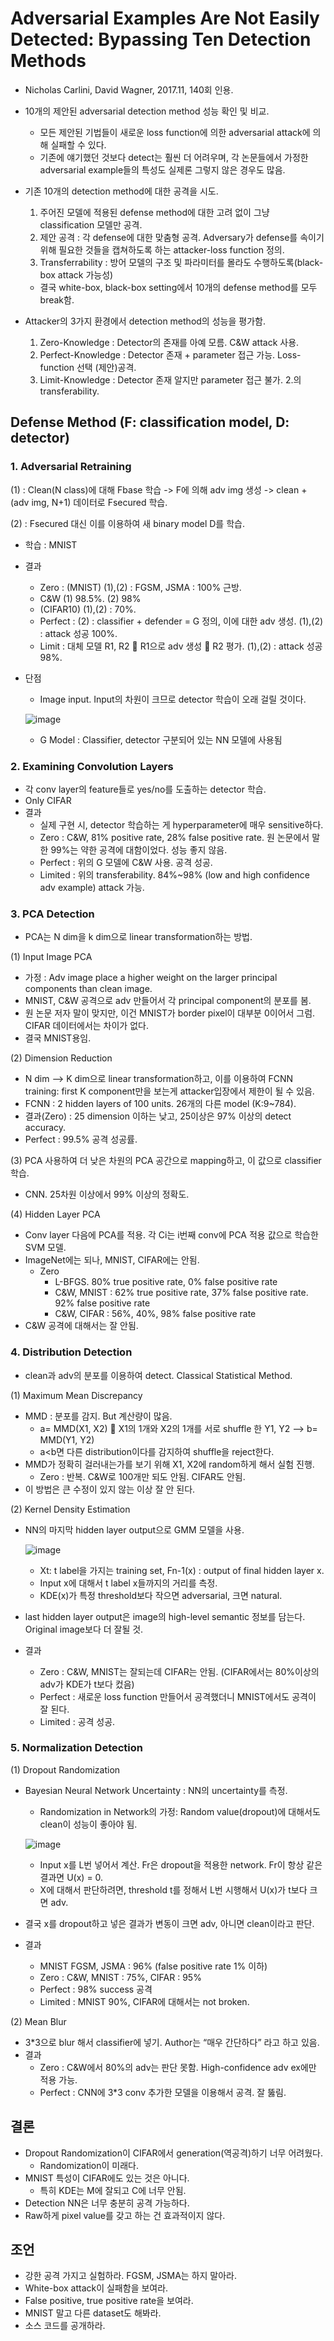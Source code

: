 # Adversarial Examples Are Not Easily Detected: Bypassing Ten Detection Methods

- Nicholas Carlini, David Wagner, 2017.11, 140회 인용.
- 10개의 제안된 adversarial detection method 성능 확인 및 비교.
  - 모든 제안된 기법들이 새로운 loss function에 의한 adversarial attack에 의해 실패할 수 있다.
  - 기존에 얘기했던 것보다 detect는 훨씬 더 어려우며, 각 논문들에서 가정한 adversarial example들의 특성도 실제론 그렇지 않은 경우도 많음.
  
- 기존 10개의 detection method에 대한 공격을 시도.
  1. 주어진 모델에 적용된 defense method에 대한 고려 없이 그냥 classification 모델만 공격.
  2. 제안 공격 : 각 defense에 대한 맞춤형 공격. Adversary가 defense를 속이기 위해 필요한 것들을 캡쳐하도록 하는 attacker-loss function 정의.
  3. Transferrability : 방어 모델의 구조 및 파라미터를 몰라도 수행하도록(black-box attack 가능성)
  
  - 결국 white-box, black-box setting에서 10개의 defense method를 모두 break함.

- Attacker의 3가지 환경에서 detection method의 성능을 평가함.
  1. Zero-Knowledge : Detector의 존재를 아예 모름. C&W attack 사용.
	2. Perfect-Knowledge : Detector 존재 + parameter 접근 가능. Loss-function 선택 (제안)공격.
	3. Limit-Knowledge : Detector 존재 알지만 parameter 접근 불가. 2.의 transferability.
  
## Defense Method (F: classification model, D: detector)
### 1. Adversarial Retraining
(1) : Clean(N class)에 대해 Fbase 학습 -> F에 의해 adv img 생성 -> clean + (adv img, N+1) 데이터로 Fsecured 학습.

(2) : Fsecured 대신 이를 이용하여 새 binary model D를 학습.
- 학습 : MNIST
- 결과
	- Zero : (MNIST) (1),(2) : FGSM, JSMA : 100% 근방. 
	- C&W (1) 98.5%. (2) 98% 
	- (CIFAR10) (1),(2) : 70%.
	- Perfect : (2) : classifier + defender = G 정의, 이에 대한 adv 생성. (1),(2) : attack 성공 100%.
	- Limit : 대체 모델 R1, R2  R1으로 adv 생성  R2 평가. (1),(2) : attack 성공 98%.
- 단점
	- Image input. Input의 차원이 크므로 detector 학습이 오래 걸릴 것이다.

 	![image](https://user-images.githubusercontent.com/26705935/46799258-4a938780-cd8f-11e8-983c-b31e1fe160c5.png)
	- G Model : Classifier, detector 구분되어 있는 NN 모델에 사용됨

### 2. Examining Convolution Layers
- 각 conv layer의 feature들로 yes/no를 도출하는 detector 학습.
- Only CIFAR
- 결과
	- 실제 구현 시, detector 학습하는 게 hyperparameter에 매우 sensitive하다.
	- Zero : C&W, 81% positive rate, 28% false positive rate. 원 논문에서 말한 99%는 약한 공격에 대함이었다. 성능 좋지 않음.
	- Perfect : 위의 G 모델에 C&W 사용. 공격 성공.
	- Limited : 위의 transferability. 84%~98% (low and high confidence adv example) attack 가능.

### 3. PCA Detection
- PCA는 N dim을 k dim으로 linear transformation하는 방법.

(1) Input Image PCA
- 가정 : Adv image place a higher weight on the larger principal components than clean image.
- MNIST, C&W 공격으로 adv 만들어서 각 principal component의 분포를 봄.
- 원 논문 저자 말이 맞지만, 이건 MNIST가 border pixel이 대부분 0이어서 그럼. CIFAR 데이터에서는 차이가 없다.
- 결국 MNIST용임.

(2) Dimension Reduction
- N dim --> K dim으로 linear transformation하고, 이를 이용하여 FCNN training: first K component만을 보는게 attacker입장에서 제한이 될 수 있음.
- FCNN : 2 hidden layers of 100 units. 26개의 다른 model (K:9~784). 
- 결과(Zero) : 25 dimension 이하는 낮고, 25이상은 97% 이상의 detect accuracy.
- Perfect : 99.5% 공격 성공률.

(3) PCA 사용하여 더 낮은 차원의 PCA 공간으로 mapping하고, 이 값으로 classifier 학습.
- CNN. 25차원 이상에서 99% 이상의 정확도.

(4) Hidden Layer PCA
- Conv layer 다음에 PCA를 적용. 각 Ci는 i번째 conv에 PCA 적용 값으로 학습한 SVM 모델.
- ImageNet에는 되나, MNIST, CIFAR에는 안됨.
	- Zero
		- L-BFGS. 80% true positive rate, 0% false positive rate
		- C&W, MNIST : 62% true positive rate, 37% false positive rate. 92% false positive rate
		- C&W, CIFAR : 56%, 40%, 98% false positive rate
- C&W 공격에 대해서는 잘 안됨.

### 4. Distribution Detection
- clean과 adv의 분포를 이용하여 detect. Classical Statistical Method.

(1) Maximum Mean Discrepancy
- MMD : 분포를 감지. But 계산량이 많음.
	- a= MMD(X1, X2)  X1의 1개와 X2의 1개를 서로 shuffle 한 Y1, Y2 --> b= MMD(Y1, Y2)
	- a<b면 다른 distribution이다를 감지하여 shuffle을 reject한다.
- MMD가 정확히 걸러내는가를 보기 위해 X1, X2에 random하게 해서 실험 진행.
	- Zero : 반복. C&W로 100개만 되도 안됨. CIFAR도 안됨.
- 이 방법은 큰 수정이 있지 않는 이상 잘 안 된다.

(2) Kernel Density Estimation
- NN의 마지막 hidden layer output으로 GMM 모델을 사용.

	![image](https://user-images.githubusercontent.com/26705935/46954157-cf9dda00-d0ca-11e8-8bfb-8e86cf380cf7.png)

	- Xt: t label을 가지는 training set, Fn-1(x) : output of final hidden layer x.
	- Input x에 대해서 t label x들까지의 거리를 측정.
	- KDE(x)가 특정 threshold보다 작으면 adversarial, 크면 natural.

- last hidden layer output은 image의 high-level semantic 정보를 담는다. Original image보다 더 잘될 것.
- 결과
	- Zero : C&W, MNIST는 잘되는데 CIFAR는 안됨. (CIFAR에서는 80%이상의 adv가 KDE가 t보다 컸음)
	- Perfect : 새로운 loss function 만들어서 공격했더니 MNIST에서도 공격이 잘 된다.
	- Limited : 공격 성공.

### 5. Normalization Detection
(1) Dropout Randomization
- Bayesian Neural Network Uncertainty : NN의 uncertainty를 측정.
	- Randomization in Network의 가정: Random value(dropout)에 대해서도 clean이 성능이 좋아야 됨.

	![image](https://user-images.githubusercontent.com/26705935/46954257-1390df00-d0cb-11e8-8ebb-10aa8ed23693.png)
	
	- Input x를 L번 넣어서 계산. Fr은 dropout을 적용한 network. Fr이 항상 같은 결과면 U(x) = 0.
	- X에 대해서 판단하려면, threshold t를 정해서 L번 시행해서 U(x)가 t보다 크면 adv.
	
- 결국 x를 dropout하고 넣은 결과가 변동이 크면 adv, 아니면 clean이라고 판단.
- 결과
	- MNIST FGSM, JSMA : 96% (false positive rate 1% 이하)
	- Zero : C&W, MNIST : 75%, CIFAR : 95%
	- Perfect : 98% success 공격
	- Limited : MNIST 90%, CIFAR에 대해서는 not broken.
	
(2) Mean Blur
- 3*3으로 blur 해서 classifier에 넣기. Author는 “매우 간단하다” 라고 하고 있음.
- 결과
	- Zero : C&W에서 80%의 adv는 판단 못함. High-confidence adv ex에만 적용 가능.
	- Perfect : CNN에 3*3 conv 추가한 모델을 이용해서 공격. 잘 뚫림.

## 결론
- Dropout Randomization이 CIFAR에서 generation(역공격)하기 너무 어려웠다.
	- Randomization이 미래다.
- MNIST 특성이 CIFAR에도 있는 것은 아니다.
	- 특히 KDE는 M에 잘되고 C에 너무 안됨.
- Detection NN은 너무 충분히 공격 가능하다.
- Raw하게 pixel value를 갖고 하는 건 효과적이지 않다.

## 조언
- 강한 공격 가지고 실험하라. FGSM, JSMA는 하지 말아라.
- White-box attack이 실패함을 보여라.
- False positive, true positive rate을 보여라.
- MNIST 말고 다른 dataset도 해봐라.
- 소스 코드를 공개하라.

